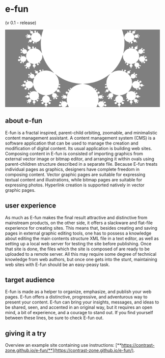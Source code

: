 # e-fun

(v 0.1 - release)  

![](media/socmedia.png)  

## about e-fun

E-fun is a fractal inspired, parent-child orbiting, zoomable, and minimalistic content management assistant. A content management system (CMS) is a software application that can be used to manage the creation and modification of digital content. Its usual application is building web sites. Composing content in E-fun is consisted of importing graphics from external vector image or bitmap editor, and arranging it within ovals using parent-children structure described in a separate file. Because E-fun treats individual pages as graphics, designers have complete freedom in composing content. Vector graphic pages are suitable for expressing textual content and illustrations, while bitmap pages are suitable for expressing photos. Hyperlink creation is supported natively in vector graphic pages.

## user experience

As much as E-fun makes the final result attractive and distinctive from mainstream products, on the other side, it offers a slackware and flat-file experience for creating sites. This means that, besides creating and saving pages in external graphic editing tools, one has to possess a knowledge about editing the main contents structure XML file in a text editor, as well as setting up a local web server for testing the site before publishing. Once that site is done, the files which the site is composed of are ready to be uploaded to a remote server. All this may require some degree of technical knowledge from web authors, but once one gets into the stunt, maintaining web sites with E-fun should be an easy-peasy task.

## target audience

E-fun is made as a helper to organize, emphasize, and publish your web pages. E-fun offers a distinctive, progressive, and adventurous way to present your content. E-fun can bring your insights, messages, and ideas to be shared, seen, and accented in an original way, but it requires an open mind, a bit of experience, and a courage to stand out. If you find yourself between these lines, be sure to check E-fun out.

## giving it a try

Overview an example site containing use instructions: [**https://contrast-zone.github.io/e-fun/**](https://contrast-zone.github.io/e-fun/).

